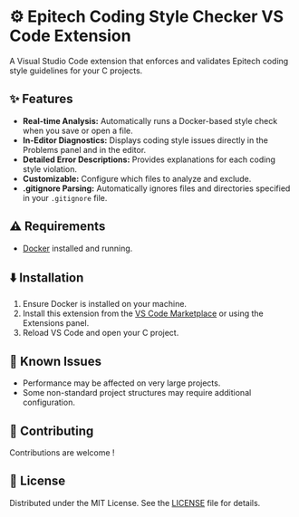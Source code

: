 # ⚙️ Epitech Coding Style Checker VS Code Extension

A Visual Studio Code extension that enforces and validates Epitech coding style guidelines for your C projects.

## ✨ Features

- **Real-time Analysis:** Automatically runs a Docker-based style check when you save or open a file.
- **In-Editor Diagnostics:** Displays coding style issues directly in the Problems panel and in the editor.
- **Detailed Error Descriptions:** Provides explanations for each coding style violation.
- **Customizable:** Configure which files to analyze and exclude.
- **.gitignore Parsing:** Automatically ignores files and directories specified in your `.gitignore` file.

## ⚠️ Requirements

- [Docker](https://www.docker.com/) installed and running.

## ⬇️ Installation

1. Ensure Docker is installed on your machine.
2. Install this extension from the [VS Code Marketplace](https://marketplace.visualstudio.com/items?itemName=maty-millien.epitech-vs-coding-style) or using the Extensions panel.
3. Reload VS Code and open your C project.

## 🐛 Known Issues

- Performance may be affected on very large projects.
- Some non-standard project structures may require additional configuration.

## 🤝 Contributing

Contributions are welcome !

## 📝 License

Distributed under the MIT License. See the [LICENSE](LICENSE) file for details.
